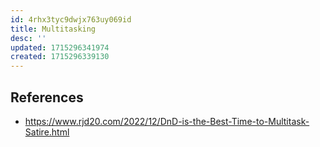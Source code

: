 ```yaml
---
id: 4rhx3tyc9dwjx763uy069id
title: Multitasking
desc: ''
updated: 1715296341974
created: 1715296339130
---
```


## References

- https://www.rjd20.com/2022/12/DnD-is-the-Best-Time-to-Multitask-Satire.html